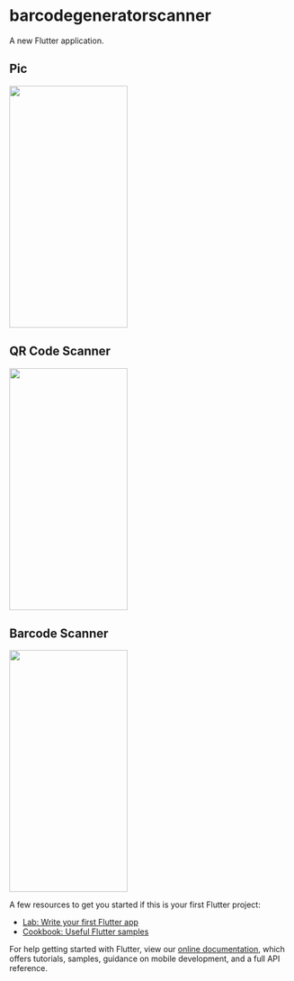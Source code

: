 # barcodegeneratorscanner

A new Flutter application.

## Pic

<img src="https://user-images.githubusercontent.com/73787635/162202719-94204d33-b87c-4d82-b32e-95bade21089a.jpeg" width=210 height=430>

## QR Code Scanner
<img src="https://user-images.githubusercontent.com/73787635/162204124-2d437f06-2f4e-4b9e-84ab-fb03c4a44497.gif" width=210 height=430>

## Barcode Scanner
<img src="https://user-images.githubusercontent.com/73787635/162205017-b446f5a4-a69f-4d91-af55-d271851ec1fe.gif" width=210 height=430>

A few resources to get you started if this is your first Flutter project:

- [Lab: Write your first Flutter app](https://flutter.dev/docs/get-started/codelab)
- [Cookbook: Useful Flutter samples](https://flutter.dev/docs/cookbook)

For help getting started with Flutter, view our
[online documentation](https://flutter.dev/docs), which offers tutorials,
samples, guidance on mobile development, and a full API reference.
